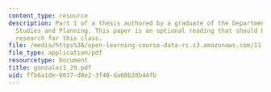 ```yaml
---
content_type: resource
description: Part 1 of a thesis authored by a graduate of the Department of Urban
  Studies and Planning. This paper is an optional reading that should be useful in
  research for this class.
file: /media/https%3A/open-learning-course-data-rc.s3.amazonaws.com/11-423-information-and-communication-technologies-in-community-development-spring-2004/ffb6a1de0037d8e23f48da68b28b44fb_gonzalez1_29.pdf
file_type: application/pdf
resourcetype: Document
title: gonzalez1_29.pdf
uid: ffb6a1de-0037-d8e2-3f48-da68b28b44fb
---
```

